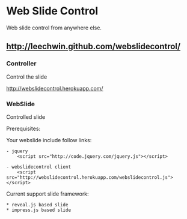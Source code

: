 Web Slide Control
===
Web slide control from anywhere else.

http://leechwin.github.com/webslidecontrol/
---

### Controller
Control the slide

http://webslidecontrol.herokuapp.com/


### WebSlide
Controlled slide

Prerequisites:

Your webslide include follow links:

    - jquery
        <script src="http://code.jquery.com/jquery.js"></script>

    - webslidecontrol client
        <script src="http://webslidecontrol.herokuapp.com/webslidecontrol.js"></script>


Current support slide framework:

    * reveal.js based slide
    * impress.js based slide
